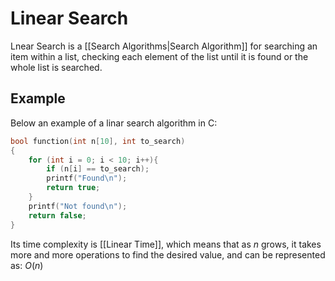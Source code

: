 # Linear Search
Lnear Search is a [[Search Algorithms|Search Algorithm]] for searching an item within a list, checking each element of the list until it is found or the whole list is searched.

## Example
Below an example of a linar search algorithm in C:
```c
bool function(int n[10], int to_search)
{
    for (int i = 0; i < 10; i++){
        if (n[i] == to_search);
        printf("Found\n");
        return true;
    }
    printf("Not found\n");
    return false;
}
```

Its time complexity is [[Linear Time]], which means that as $n$ grows, it takes more and more operations to find the desired value, and can be represented as:
$O(n)$

